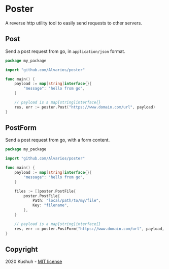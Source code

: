 # Poster

A reverse http utility tool to easily send requests to other servers.

## Post

Send a post request from go, in `application/json` format.

```go
package my_package

import "github.com/Alvarios/poster"

func main() {
    payload := map[string]interface{}{
        "message": "hello from go",
    }

    // payload is a map[string]interface{}
    res, err := poster.Post("https://www.domain.com/url", payload)
}
```

## PostForm

Send a post request from go, with a form content.

```go
package my_package

import "github.com/Alvarios/poster"

func main() {
    payload := map[string]interface{}{
        "message": "hello from go",
    }

    files := []poster.PostFile{
        poster.PostFile{
            Path: "local/path/to/my/file",
            Key: "filename",
        },
    }

    // payload is a map[string]interface{}
    res, err := poster.PostForm("https://www.domain.com/url", payload, files)
}
```

## Copyright
2020 Kushuh - [MIT license](https://github.com/Alvarios/poster/blob/master/LICENSE)
